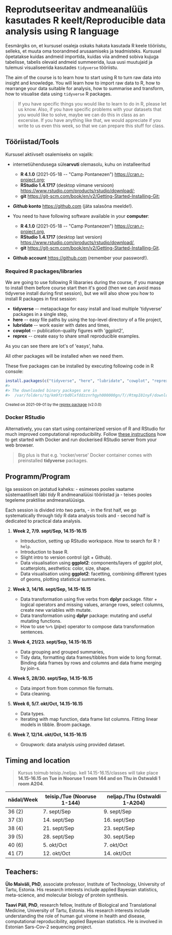 # Reprodutseeritav andmeanalüüs kasutades R keelt/Reproducible data analysis using R language

Eesmärgiks on, et kursusel osaleja oskaks hakata kasutada R keele tööriistu, selleks, et muuta oma toorandmed arusaamiseks ja teadmisteks. Kursusel õpetatakse kuidas andmeid importida, kuidas viia andmed sobiva kujuga tabelisse, tabelis olevaid andmeid summeerida, luua uusi muutujaid ja tulemusi visualiseerida kasutades `tidyverse` tööriistu.

The aim of the course is to learn how to start using R to turn raw data into insight and knowledge. You will learn how to import raw data to R, how to rearrange your data suitable for analysis, how to summarise and transform, how to visualise data using `tidyverse` R packages.

> If you have specific things you would like to learn to do in R, please let us know. Also, if you have specific problems with your datasets that you would like to solve, maybe we can do this in class as an excersise. If you have anything like that, we would appreciate if you write to us even this week, so that we can prepare this stuff for class.

## Tööriistad/Tools

Kursusel aktiivselt osalemiseks on vajalik:

- internetiühendusega süle**arvuti** olemasolu, kuhu on installeeritud
    - **R 4.1.0** (2021-05-18 -- "Camp Pontanezen") https://cran.r-project.org;      
    - **RStudio 1.4.1717** (desktop viimane versioon) https://www.rstudio.com/products/rstudio/download/;     
    - **git** https://git-scm.com/book/en/v2/Getting-Started-Installing-Git;     
- **_Github_ konto** https://github.com (jäta salasõna meelde!).


- You need to have following software available in your **computer**:
    - **R 4.1.0** (2021-05-18 -- "Camp Pontanezen") https://cran.r-project.org, 
    - **RStudio 1.4.1717** (desktop last version) https://www.rstudio.com/products/rstudio/download/, 
    - **git** https://git-scm.com/book/en/v2/Getting-Started-Installing-Git.
- **Github account** https://github.com (remember your password!).


### Required R packages/libraries

We are going to use following R libararies during the course, if you manage to install them before course start then it's good (then we can avoid mass tidyverse install during first session), but we will also show you how to install R packages in first session:    

- **tidyverse** -- metapackage for easy install and load multiple 'tidyverse' packages in a single step, 
- **here** -- easy file paths by using the top-level directory of a file project, 
- **lubridate** -- work easier with dates and times,
- **cowplot** -- publication-quality figures with 'ggplot2',
- **reprex** -- create easy to share small reproducible examples.

As you can see there are lot's of 'easys', haha.      



All other packages will be installed when we need them.

These five packages can be installed by executing following code in R console:

``` r
install.packages(c("tidyverse", "here", "lubridate", "cowplot", "reprex"))
#> 
#> The downloaded binary packages are in
#>  /var/folders/tq/km9fzrbd0lxfddzznrhgyh000000gn/T//RtmpI01nyF/downloaded_packages
```

<sup>Created on 2021-09-01 by the [reprex package](https://reprex.tidyverse.org) (v2.0.0)</sup>

### Docker RStudio

Alternatively, you can start using containerized version of R and RStudio for much improved computational reproducibility. Follow [these instructions](Docker.md) how to get started with Docker and run dockerised RStudio server from your web browser. 

> Big plus is that e.g. 'rocker/verse' Docker container comes with preinstalled **tidyverse** packages.


## Programm/Program

Iga sessioon on jaotatud kaheks:
    - esimeses pooles vaatame süstemaatiliselt läbi *tidy* R andmeanalüüsi tööriistad ja 
    - teises pooles tegeleme praktilise andmeanalüüsiga.

Each session is divided into two parts,
    - in the first half, we go systematically through tidy R data analysis tools and
    - second half is dedicated to practical data analysis.

1) **Week 2, 7/9. sept/Sep, 14.15-16.15**
    
    - Introduction, setting up RStudio workspace. How to search for R `?help`.
    - Introduction to base R.
    - Slight intro to version control (git + Github).
    - Data visualisation using **ggplot2**: components/layers of ggplot plot, scatterplots, aesthetics: color, size, shape.
    - Data visualisation using **ggplot2**: facetting, combining different types of geoms, plotting statistical summaries.

2) **Week 3, 14/16. sept/Sep, 14.15-16.15**

    - Data transformation using five verbs from **dplyr** package. filter + logical operators and missing values, arrange rows, select columns, create new variables with mutate.
    - Data transformation using **dplyr** package: mutating and useful mutating functions.
    - How to use `%>%` (*pipe*) operator to compose data transformation sentences.

3) **Week 4, 21/23. sept/Sep, 14.15-16.15**

    - Data grouping and grouped summaries,
    - Tidy data, formatting data frames/tibbles from wide to long format. Binding data frames by rows and columns and data frame merging by join-s. 

4) **Week 5, 28/30. sept/Sep, 14.15-16.15**

    - Data import from from common file formats.
    - Data cleaning.

5) **Week 6, 5/7. okt/Oct, 14.15-16.15**

    - Data types.
    - Iterating with map function, data frame list columns. Fitting linear models in tibble. Broom package.

6) **Week 7, 12/14. okt/Oct, 14.15-16.15**

    - Groupwork: data analysis using provided dataset.

## Timing and location

> Kursus toimub teisip./neljap. kell 14.15-16.15/classes will take place **14.15-16.15 on Tue in Nooruse 1 room 144 and on Thu in Ostwaldi 1 room A204**.

nädal/Week | teisip./Tue (Nooruse 1-144) | neljap./Thu (Ostwaldi 1-A204)
-------| ------------- | --------- 
36 (2) | 7. sept/Sep   | 9. sept/Sep
37 (3) | 14. sept/Sep  | 16. sept/Sep
38 (4) | 21. sept/Sep  | 23. sept/Sep 
39 (5) | 28. sept/Sep  | 30. sept/Sep
40 (6) | 5. okt/Oct   | 7. okt/Oct
41 (7) | 12. okt/Oct   | 14. okt/Oct
    
## Teachers:

**Ülo Maiväli, PhD**, associate professor, Institute of Technology, University of Tartu, Estonia. His research interests include applied Bayesian statistics, meta-science, and molecular biology of protein synthesis.

**Taavi Päll, PhD**, research fellow, Institute of Biological and Translational Medicine, University of Tartu, Estonia. His research interests include understanding the role of human gut virome in health and disease, computational reproducibility, applied Bayesian statistics. He is involved in Estonian Sars-Cov-2 sequencing project.

